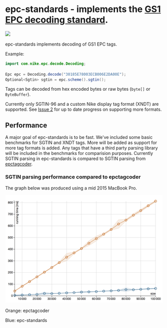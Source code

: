 # epc-standards - implements the [GS1 EPC decoding standard](https://www.gs1.org/sites/default/files/docs/epc/GS1_EPC_TDS_i1_11.pdf).

[![][license img]][license]

epc-standards implements decoding of GS1 EPC tags.

Example:

``` java
import com.nike.epc.decode.Decoding;

Epc epc = Decoding.decode("30185E78003ECB006E2DA00E");
Optional<Sgtin> sgtin = epc.scheme().sgtin();
```

Tags can be decoded from hex encoded bytes or raw bytes (`byte[]` or `ByteBuffer`).

Currently only SGTIN-96 and a custom Nike display tag format (XNDT) are supported. See [Issue 2](https://github.com/Nike-Inc/epc-standards/issues/2) for up to date progress on supporting more formats.

## Performance

A major goal of epc-standards is to be fast. We've included some basic benchmarks for SGTIN and XNDT tags. More will be added as support for more tag formats is added. Any tags that have a third party parsing library will be included in the benchmarks for comparision purposes. Currently SGTIN parsing in epc-standards is compared to SGTIN parsing from [epctagcoder](https://github.com/jlcout/epctagcoder).

### SGTIN parsing performance compared to epctagcoder

The graph below was produced using a mid 2015 MacBook Pro.

![benchmark][benchmark img]

Orange: epctagcoder

Blue: epc-standards

[license]:LICENSE
[license img]:https://img.shields.io/badge/License-Apache%202-blue.svg
[benchmark img]:benchmark.png
